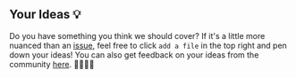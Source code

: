 ## Your Ideas 💡

Do you have something you think we should cover? If it's a little more nuanced than an [issue](https://github.com/WhyDRS/Taking-Stock/issues), feel free to click `add a file` in the top right and pen down your ideas! You can also get feedback on your ideas from the community [here](https://github.com/WhyDRS/Taking-Stock/discussions). 🫱🏻‍🫲🏽
